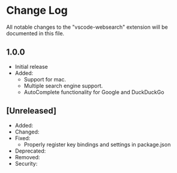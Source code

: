 # Change Log

All notable changes to the "vscode-websearch" extension will be documented in this file.

## 1.0.0

- Initial release
- Added:
  - Support for mac.
  - Multiple search engine support.
  - AutoComplete functionality for Google and DuckDuckGo 

## [Unreleased]

- Added:
- Changed:
- Fixed:
  - Properly register key bindings and settings in package.json
- Deprecated:
- Removed:
- Security: